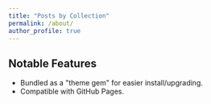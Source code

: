 ```yaml
---
title: "Posts by Collection"
permalink: /about/
author_profile: true
---
```


## Notable Features

- Bundled as a "theme gem" for easier install/upgrading.
- Compatible with GitHub Pages.
